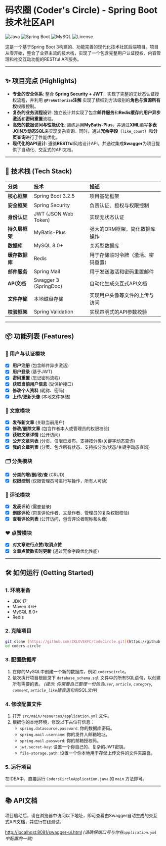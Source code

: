 # 码农圈 (Coder's Circle) - Spring Boot技术社区API

![Java](https://img.shields.io/badge/Java-17-blue)
![Spring Boot](https://img.shields.io/badge/Spring%20Boot-3.2.5-brightgreen)
![MySQL](https://img.shields.io/badge/MySQL-8.0%2B-blue)
![License](https://img.shields.io/badge/license-MIT-lightgrey)

这是一个基于Spring Boot 3构建的、功能完善的现代化技术社区后端项目。项目从零开始，整合了业界主流的技术栈，实现了一个包含完整用户认证授权、内容管理和社交互动功能的RESTful API服务。

---

## ✨ 项目亮点 (Highlights)

* **专业的安全体系**: 整合 **Spring Security + JWT**，实现了完整的无状态认证授权流程，并利用 **`@PreAuthorize`注解** 实现了精细到方法级别的**角色与资源所有权**权限控制。
* **复杂的业务流程设计**: 独立设计并实现了包含**邮件服务**和**Redis缓存**的**用户异步激活**和**密码重置**流程。
* **高效的数据访问与性能优化**: 熟练运用**MyBatis-Plus**，并通过**XML**编写**多表JOIN**及**动态SQL**来实现复杂查询。同时，通过**冗余字段**（`like_count`）和**分页查询**进行了性能优化。
* **现代化的API设计**: 遵循**RESTful**风格设计API，并通过集成**Swagger**为项目提供了自动化、交互式的API文档。

---

## 🚀 技术栈 (Tech Stack)

| 分类 | 技术 | 描述 |
| :--- | :--- | :--- |
| **核心框架** | Spring Boot 3.2.5 | 项目基础框架 |
| **安全框架** | Spring Security | 负责认证、授权与权限控制 |
| **身份认证** | JWT (JSON Web Token) | 实现无状态认证 |
| **持久层框架** | MyBatis-Plus | 强大的ORM框架，简化数据库操作 |
| **数据库** | MySQL 8.0+ | 关系型数据库 |
| **缓存数据库** | Redis | 用于存储临时令牌（激活、密码重置） |
| **邮件服务** | Spring Mail | 用于发送激活和密码重置邮件 |
| **API文档** | Swagger 3 (SpringDoc) | 自动化生成交互式API文档 |
| **文件存储** | 本地磁盘存储 | 实现用户头像等文件的上传与访问 |
| **校验框架** | Spring Validation | 实现声明式的API参数校验 |

---

## 📦 功能列表 (Features)

### 👤 用户与认证模块
- [x] **用户注册** (包含邮件异步激活)
- [x] **用户登录** (基于JWT)
- [x] **密码重置** (忘记密码流程)
- [x] **获取当前用户信息** (受保护接口)
- [x] **修改个人资料** (昵称、密码)
- [x] **上传/更新头像** (本地文件存储)

### 📝 文章模块
- [x] **发布新文章** (关联当前用户)
- [x] **修改/删除文章** (包含作者本人或管理员的权限校验)
- [x] **获取文章详情** (公开访问)
- [x] **公开文章列表** (分页、仅限已发布、支持按分类/关键字动态查询)
- [x] **我的文章列表** (分页、包含所有状态、支持按分类/状态/关键字动态查询)

### 🗂️ 分类模块
- [x] **分类的增/删/改/查** (CRUD)
- [x] **权限控制** (仅限管理员可进行写操作，所有人可读)

### 💬 评论模块
- [x] **发表评论** (需要登录)
- [x] **删除评论** (包含评论作者、文章作者、管理员的复杂权限校验)
- [x] **查看评论列表** (公开访问，包含评论者昵称和头像)

### ❤️ 点赞模块
- [x] **对文章进行点赞/取消点赞**
- [x] **文章点赞数实时更新** (通过冗余字段优化性能)

---

## 🛠️ 如何运行 (Getting Started)

### 1. 环境准备
* JDK 17
* Maven 3.6+
* MySQL 8.0+
* Redis

### 2. 克隆项目
```bash
git clone [https://github.com/ZKLOVEKFC/CodeCircle.git](https://github.com/ZKLOVEKFC/CodeCircle.git)
cd coders-circle
```

### 3. 配置数据库
1.  在你的MySQL中创建一个新的数据库，例如 `coderscircle`。
2.  依次执行项目根目录下 `database_schema.sql` 文件中的所有SQL语句，以创建所有需要的表。
    *(提示: 你需要自己整理一份包含`user`, `article`, `category`, `comment`, `article_like`建表语句的SQL文件)*

### 4. 修改配置文件
1.  打开 `src/main/resources/application.yml` 文件。
2.  根据你的本地环境，修改以下占位符信息：
    * `spring.datasource.password`: 你的数据库密码。
    * `spring.mail.username`: 你的发件人邮箱地址。
    * `spring.mail.password`: 你的邮箱授权码。
    * `jwt.secret-key`: 设置一个你自己的、复杂的JWT密钥。
    * `file-storage.path`: 设置一个你本地用于存储上传文件的文件夹路径。

### 5. 运行项目
在IDEA中，直接运行 `CodersCircleApplication.java` 的 `main` 方法即可。

---

## 📚 API文档

项目启动后，请在浏览器中访问以下地址，即可查看由Swagger自动生成的交互式API文档，并进行在线测试。

[http://localhost:8081/swagger-ui.html](http://localhost:8081/swagger-ui.html)
*(请确保端口号与你在`application.yml`中配置的一致)*
